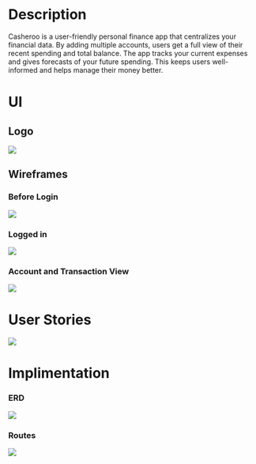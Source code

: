 # Description
Casheroo is a user-friendly personal finance app that centralizes your financial data. By adding multiple accounts, users get a full view of their recent spending and total balance. The app tracks your current expenses and gives forecasts of your future spending. This keeps users well-informed and helps manage their money better.
# UI

## Logo

![](ui/cash2.jpg)

## Wireframes

### Before Login

![](ui/cash1.jpg)

### Logged in

![](ui/cash3.jpg)

### Account and Transaction View

![](ui/cash4.jpg)

# User Stories

![](ui/cash6.jpg)

# Implimentation

### ERD

![](ui/cash7.jpg)

### Routes

![](ui/cash8.jpg)
